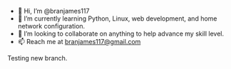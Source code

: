 - 👋 Hi, I’m @branjames117
- 🌱 I’m currently learning Python, Linux, web development, and home network configuration.
- 💞️ I’m looking to collaborate on anything to help advance my skill level.
- 📫 Reach me at branjames117@gmail.com

Testing new branch.
